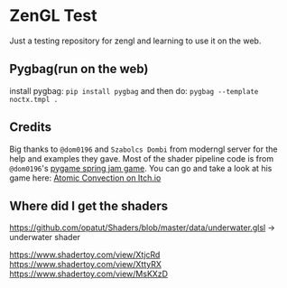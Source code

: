 # ZenGL Test

Just a testing repository for zengl and learning to use it on the web.

## Pygbag(run on the web)

install pygbag: `pip install pygbag`
and then do: `pygbag --template noctx.tmpl .`

## Credits

Big thanks to `@dom0196` and `Szabolcs Dombi` from moderngl server for the help and examples they gave. Most of the shader pipeline code is from `@dom0196`'s [pygame spring jam game](https://github.com/d-orm/pgce_2024_spring_jam/tree/main). You can go and take a look at his game here: [Atomic Convection on Itch.io](https://djorm.itch.io/atomic-convection)

## Where did I get the shaders

https://github.com/opatut/Shaders/blob/master/data/underwater.glsl -> underwater shader

https://www.shadertoy.com/view/XtjcRd
https://www.shadertoy.com/view/XttyRX
https://www.shadertoy.com/view/MsKXzD
